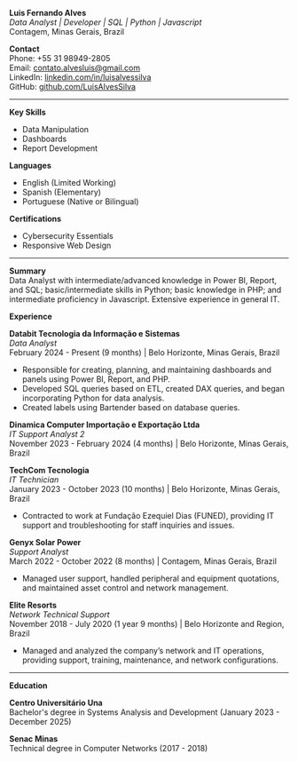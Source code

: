 **Luis Fernando Alves**  
*Data Analyst | Developer | SQL | Python | Javascript*  
Contagem, Minas Gerais, Brazil  

**Contact**  
Phone: +55 31 98949-2805  
Email: contato.alvesluis@gmail.com  
LinkedIn: [linkedin.com/in/luisalvessilva](http://www.linkedin.com/in/luisalvessilva)  
GitHub: [github.com/LuisAlvesSilva](http://github.com/LuisAlvesSilva)

---

**Key Skills**  
- Data Manipulation  
- Dashboards  
- Report Development  

**Languages**  
- English (Limited Working)  
- Spanish (Elementary)  
- Portuguese (Native or Bilingual)

**Certifications**  
- Cybersecurity Essentials  
- Responsive Web Design  

---

**Summary**  
Data Analyst with intermediate/advanced knowledge in Power BI, Report, and SQL; basic/intermediate skills in Python; basic knowledge in PHP; and intermediate proficiency in Javascript. Extensive experience in general IT.

**Experience**

**Databit Tecnologia da Informação e Sistemas**  
*Data Analyst*  
February 2024 - Present (9 months) | Belo Horizonte, Minas Gerais, Brazil  
- Responsible for creating, planning, and maintaining dashboards and panels using Power BI, Report, and PHP.
- Developed SQL queries based on ETL, created DAX queries, and began incorporating Python for data analysis.
- Created labels using Bartender based on database queries.

**Dinamica Computer Importação e Exportação Ltda**  
*IT Support Analyst 2*  
November 2023 - February 2024 (4 months) | Belo Horizonte, Minas Gerais, Brazil

**TechCom Tecnologia**  
*IT Technician*  
January 2023 - October 2023 (10 months) | Belo Horizonte, Minas Gerais, Brazil  
- Contracted to work at Fundação Ezequiel Dias (FUNED), providing IT support and troubleshooting for staff inquiries and issues.

**Genyx Solar Power**  
*Support Analyst*  
March 2022 - October 2022 (8 months) | Contagem, Minas Gerais, Brazil  
- Managed user support, handled peripheral and equipment quotations, and maintained asset control and network management.

**Elite Resorts**  
*Network Technical Support*  
November 2018 - July 2020 (1 year 9 months) | Belo Horizonte and Region, Brazil  
- Managed and analyzed the company’s network and IT operations, providing support, training, maintenance, and network configurations.

---

**Education**

**Centro Universitário Una**  
Bachelor's degree in Systems Analysis and Development (January 2023 - December 2025)

**Senac Minas**  
Technical degree in Computer Networks (2017 - 2018)